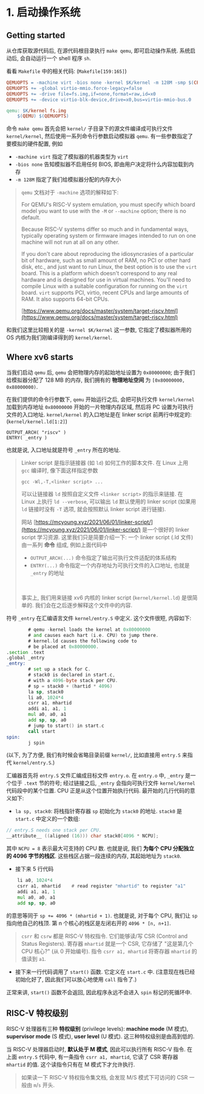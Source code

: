 # 1. 启动操作系统

## Getting started

从仓库获取源代码后, 在源代码根目录执行 `make qemu`, 即可启动操作系统. 系统启动后, 会自动运行一个 shell 程序 `sh`. 

看看 `Makefile` 中的相关代码: (`Makefile[159:165]`)

```makefile
QEMUOPTS = -machine virt -bios none -kernel $K/kernel -m 128M -smp $(CPUS) -nographic
QEMUOPTS += -global virtio-mmio.force-legacy=false
QEMUOPTS += -drive file=fs.img,if=none,format=raw,id=x0
QEMUOPTS += -device virtio-blk-device,drive=x0,bus=virtio-mmio-bus.0

qemu: $K/kernel fs.img
	$(QEMU) $(QEMUOPTS)
```

命令 `make qemu` 首先会把 `kernel/` 子目录下的源文件编译成可执行文件 `kernel/kernel`, 然后使用一系列命令行参数启动模拟器 `qemu`. 有一些参数指定了要模拟的硬件配置, 例如
* `-machine virt` 指定了模拟器的机器类型为 `virt` 
* `-bios none` 告知模拟器不启用任何 BIOS, 即由用户决定将什么内容加载到内存
* `-m 128M` 指定了我们给模拟器分配的内存大小 

> `qemu` 文档对于 `-machine` 选项的解释如下: <br/>
>
> For QEMU's RISC-V system emulation, you must specify which board model you want to use with the `-M` or `--machine` option; there is no default.<br/>
>
> Because RISC-V systems differ so much and in fundamental ways, typically operating system or firmware images intended to run on one machine will not run at all on any other. <br/>
>
> If you don't care about reproducing the idiosyncrasies of a particular bit of hardware, such as small amount of RAM, no PCI or other hard disk, etc., and just want to run Linux, the best option is to use the `virt` board. This is a platform which doesn't correspond to any real hardware and is designed for use in virtual machines. You'll need to compile Linux with a suitable configuration for running on the `virt` board. `virt` supports PCI, virtio, recent CPUs and large amounts of RAM. It also supports 64-bit CPUs.<br/>
>
> [https://www.qemu.org/docs/master/system/target-riscv.html](https://www.qemu.org/docs/master/system/target-riscv.html)
>

和我们这里比较相关的是 `-kernel $K/kernel` 这一参数, 它指定了模拟器所用的 OS 内核为我们刚编译得到的 `kernel/kernel`.

## Where xv6 starts

当我们启动 `qemu` 后, `qemu` 会把物理内存的起始地址设置为 `0x80000000`; 由于我们给模拟器分配了 128 MB 的内存, 我们拥有的 **物理地址空间** 为 `[0x80000000, 0x88000000)`. 

在我们提供的命令行参数下, `qemu` 开始运行之后, 会把可执行文件 `kernel/kernel` 加载到内存地址 `0x80000000` 开始的一片物理内存区域, 然后将 PC 设置为可执行文件的入口地址. `kernel/kernel` 的入口地址是在 linker script 前两行中规定的: (`kernel/kernel.ld[1:2]`)

```
OUTPUT_ARCH( "riscv" )
ENTRY( _entry )
```

也就是说, 入口地址就是符号 `_entry` 所在的地址.

> Linker script 是指示链接器 (如 `ld`) 如何工作的脚本文件. 在 Linux 上用 `gcc` 编译时, 像下面这样指定参数
> ```
> gcc -Wl,-T,<linker script> ...
> ```
> 可以让链接器 `ld` 按照自定义文件 `<linker script>` 的指示来链接. 在 Linux 上执行 `ld --verbose`, 可以输出 `ld` 默认使用的 linker script (如果用 `ld` 链接时没有 `-T` 选项, 就会按照默认 linker script 进行链接).<br/>
>
> 网站 [https://mcyoung.xyz/2021/06/01/linker-script/](https://mcyoung.xyz/2021/06/01/linker-script/) 是一个很好的 linker script 学习资源. 这里我们只是简要介绍一下: 一个 linker script (.ld 文件) 由一系列 **命令** 组成, 例如上面代码中 
> * `OUTPUT_ARCH(...)` 命令指定了输出可执行文件适配的体系结构 
> * `ENTRY(...)` 命令指定一个内存地址为可执行文件的入口地址, 也就是 `_entry` 的地址
> <br/>
>
> 事实上, 我们用来链接 xv6 内核的 linker script (`kernel/kernel.ld`) 是很简单的. 我们会在之后逐步解释这个文件中的内容.

符号 `_entry` 在汇编语言文件 `kernel/entry.S` 中定义. 这个文件很短, 内容如下:

```asm
        # qemu -kernel loads the kernel at 0x80000000
        # and causes each hart (i.e. CPU) to jump there.
        # kernel.ld causes the following code to
        # be placed at 0x80000000.
.section .text
.global _entry
_entry:
        # set up a stack for C.
        # stack0 is declared in start.c,
        # with a 4096-byte stack per CPU.
        # sp = stack0 + (hartid * 4096)
        la sp, stack0
        li a0, 1024*4
        csrr a1, mhartid
        addi a1, a1, 1
        mul a0, a0, a1
        add sp, sp, a0
        # jump to start() in start.c
        call start
spin:
        j spin
```

(以下, 为了方便, 我们有时候会省略目录前缀 `kernel/`, 比如直接用 `entry.S` 来指代 `kernel/entry.S`.) 

汇编器首先将 `entry.S` 文件汇编成目标文件 `entry.o`. 在 `entry.o` 中, `_entry` 是一个位于 `.text` 节的符号; 经过链接之后, `_entry` 会指向可执行文件 `kernel/kernel` 代码段中的某个位置. CPU 正是从这个位置开始执行代码. 最开始的几行代码的意义如下:

* `la sp, stack0`: 将栈指针寄存器 `sp` 初始化为 `stack0` 的地址. `stack0` 是 `start.c` 中定义的一个数组:
```c
// entry.S needs one stack per CPU.
__attribute__ ((aligned (16))) char stack0[4096 * NCPU];
``` 
其中 `NCPU = 8` 表示最大可支持的 CPU 数. 也就是说, 我们 **为每个 CPU 分配独立的 4096 字节的栈区**. 这些栈区占据一段连续的内存, 其起始地址为 `stack0`.
* 接下来 5 行代码
```asm
    li a0, 1024*4
    csrr a1, mhartid	# read register "mhartid" to register "a1"
    addi a1, a1, 1
    mul a0, a0, a1
    add sp, sp, a0
```
的意思等同于 `sp += 4096 * (mhartid + 1)`. 也就是说, 对于每个 CPU, 我们让 `sp` 指向他自己的栈顶. 第 n 个核心的栈区是左闭右开的 `4096 * [n, n+1]`.
> `csrr` 和 `csrw` 都是 RISC-V 特权指令. 它们能够读/写 CSR (Control and Status Registers). 寄存器 `mhartid` 就是一个 CSR, 它存储了 "这是第几个 CPU 核心?" (从 0 开始编号). 指令 `csrr a1, mhartid` 将寄存器 `mhartid` 的值读到 `a1`. 
>

* 接下来一行代码调用了 `start()` 函数. 它定义在 `start.c` 中. (注意现在栈已经初始化好了, 因此我们可以放心地使用 `call` 指令了.)

正常来讲, `start()` 函数不会返回, 因此程序永远不会进入 `spin` 标记的死循环中.


## RISC-V 特权级别

RISC-V 处理器有三种 **特权级别** (privilege levels): **machine mode** (M 模式), **supervisor mode** (S 模式), **user level** (U 模式). 这三种特权级别是由高到低的. 

当 RISC-V 处理器启动时, **默认处于 M 模式**, 因此可以执行所有 RISC-V 指令. 在上面 `entry.S` 代码中, 有一条指令 `csrr a1, mhartid`, 它读了 CSR 寄存器 `mhartid` 的值. 这个读指令只有在 M 模式下才允许执行. 

> 如果读一下 RISC-V 特权指令集文档, 会发现 M/S 模式下可访问的 CSR 一般由 `m`/`s` 开头.

